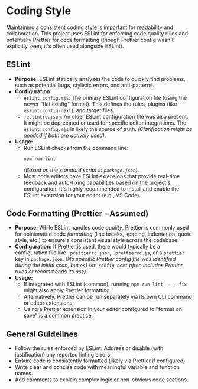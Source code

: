 # Coding Style

Maintaining a consistent coding style is important for readability and collaboration. This project uses ESLint for enforcing code quality rules and potentially Prettier for code formatting (though Prettier config wasn't explicitly seen, it's often used alongside ESLint).

## ESLint

*   **Purpose:** ESLint statically analyzes the code to quickly find problems, such as potential bugs, stylistic errors, and anti-patterns.
*   **Configuration:**
    *   `eslint.config.mjs`: The primary ESLint configuration file (using the newer "flat config" format). This defines the rules, plugins (like `eslint-config-next`), and target files.
    *   `.eslintrc.json`: An older ESLint configuration file was also present. It might be deprecated or used for specific editor integrations. The `eslint.config.mjs` is likely the source of truth. *(Clarification might be needed if both are actively used)*.
*   **Usage:**
    *   Run ESLint checks from the command line:
        ```bash
        npm run lint
        ```
        *(Based on the standard script in `package.json`)*.
    *   Most code editors have ESLint extensions that provide real-time feedback and auto-fixing capabilities based on the project's configuration. It's highly recommended to install and enable the ESLint extension for your editor (e.g., VS Code).

## Code Formatting (Prettier - Assumed)

*   **Purpose:** While ESLint handles code *quality*, Prettier is commonly used for opinionated code *formatting* (line breaks, spacing, indentation, quote style, etc.) to ensure a consistent visual style across the codebase.
*   **Configuration:** If Prettier is used, there would typically be a configuration file like `.prettierrc.json`, `.prettierrc.js`, or a `prettier` key in `package.json`. *(No specific Prettier config file was identified during the initial scan, but `eslint-config-next` often includes Prettier rules or recommends its use)*.
*   **Usage:**
    *   If integrated with ESLint (common), running `npm run lint -- --fix` might also apply Prettier formatting.
    *   Alternatively, Prettier can be run separately via its own CLI command or editor extensions.
    *   Using a Prettier extension in your editor configured to "format on save" is a common practice.

## General Guidelines

*   Follow the rules enforced by ESLint. Address or disable (with justification) any reported linting errors.
*   Ensure code is consistently formatted (likely via Prettier if configured).
*   Write clear and concise code with meaningful variable and function names.
*   Add comments to explain complex logic or non-obvious code sections. 